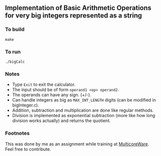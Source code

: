 ## Implementation of Basic Arithmetic Operations for very big integers represented as a string

### To build

```
make
```

### To run
```
./bigCalc
```

### Notes

- Type `Exit` to exit the calculator.
- The input should be of form `operand1 <op> operand2`.
- The operands can have any sign. (+/-).
- Can handle integers as big as `MAX_INT_LENGTH` digits (can be modified in bigInteger.c).
- Addition, subtraction and multiplication are done like regular methods.
- Division is implemented as exponential subtraction (more like how long division works actually) and returns the quotient.

### Footnotes

This was done by me as an assignment while training at [MulticoreWare](https://multicorewareinc.com/).  
Feel free to contribute.
